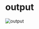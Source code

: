 # output

![output](https://user-images.githubusercontent.com/83118372/121241922-d1ef6c80-c850-11eb-8a75-80f07b31d717.JPG)
